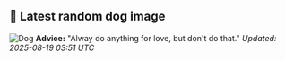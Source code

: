 ## 🐶 Latest random dog image
![Dog](https://images.dog.ceo/breeds/doberman/n02107142_9282.jpg)
**Advice:** "Alway do anything for love, but don't do that."
*Updated: 2025-08-19 03:51 UTC*

